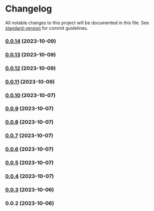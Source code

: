 # Changelog

All notable changes to this project will be documented in this file. See [standard-version](https://github.com/conventional-changelog/standard-version) for commit guidelines.

### [0.0.14](https://github.com/olavoparno/next-routes-readme/compare/v0.0.13...v0.0.14) (2023-10-09)

### [0.0.13](https://github.com/olavoparno/next-routes-readme/compare/v0.0.12...v0.0.13) (2023-10-09)

### [0.0.12](https://github.com/olavoparno/next-routes-readme/compare/v0.0.11...v0.0.12) (2023-10-09)

### [0.0.11](https://github.com/olavoparno/next-routes-readme/compare/v0.0.10...v0.0.11) (2023-10-09)

### [0.0.10](https://github.com/olavoparno/next-routes-readme/compare/v0.0.9...v0.0.10) (2023-10-07)

### [0.0.9](https://github.com/olavoparno/next-routes-readme/compare/v0.0.8...v0.0.9) (2023-10-07)

### [0.0.8](https://github.com/olavoparno/next-routes-readme/compare/v0.0.7...v0.0.8) (2023-10-07)

### [0.0.7](https://github.com/olavoparno/next-routes-readme/compare/v0.0.6...v0.0.7) (2023-10-07)

### [0.0.6](https://github.com/olavoparno/next-routes-readme/compare/v0.0.5...v0.0.6) (2023-10-07)

### [0.0.5](https://github.com/olavoparno/next-routes-readme/compare/v0.0.4...v0.0.5) (2023-10-07)

### [0.0.4](https://github.com/olavoparno/next-routes-readme/compare/v0.0.3...v0.0.4) (2023-10-07)

### [0.0.3](https://github.com/olavoparno/next-routes-readme/compare/v0.0.2...v0.0.3) (2023-10-06)

### 0.0.2 (2023-10-06)
